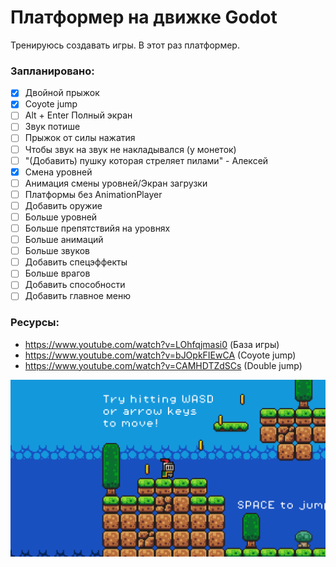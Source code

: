 # Платформер на движке Godot
Тренируюсь создавать игры. В этот раз платформер.
### Запланировано:
- [x] Двойной прыжок
- [x] Coyote jump
- [ ] Alt + Enter Полный экран
- [ ] Звук потише
- [ ] Прыжок от силы нажатия
- [ ] Чтобы звук на звук не накладывался (у монеток)
- [ ] "(Добавить) пушку которая стреляет пилами" - Алексей
- [x] Смена уровней
- [ ] Анимация смены уровней/Экран загрузки
- [ ] Платформы без AnimationPlayer
- [ ] Добавить оружие
- [ ] Больше уровней
- [ ] Больше препятствийя на уровнях
- [ ] Больше анимаций
- [ ] Больше звуков
- [ ] Добавить спецэффекты
- [ ] Больше врагов
- [ ] Добавить способности
- [ ] Добавить главное меню

### Ресурсы:
- https://www.youtube.com/watch?v=LOhfqjmasi0 (База игры)
- https://www.youtube.com/watch?v=bJOpkFIEwCA (Coyote jump)
- https://www.youtube.com/watch?v=CAMHDTZdSCs (Double jump)

![Screenshot](https://github.com/egorvania1/my-first-platformer/blob/main/platformer.png)
